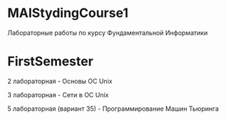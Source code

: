 # MAIStydingCourse1
Лабораторные работы по курсу Фундаментальной Информатики
# FirstSemester
2 лабораторная - Основы ОС Unix

3 лабораторная - Сети в ОС Unix

5 лабораторная (вариант 35) - Программирование Машин Тьюринга

